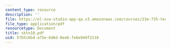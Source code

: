 ```yaml
---
content_type: resource
description: ''
file: https://ol-ocw-studio-app-qa.s3.amazonaws.com/courses/21m-735-technical-design-scenery-mechanisms-and-special-effects-spring-2004/57b5c6bda75e6d6d8eebfe6e949f2118_sktn10.pdf
file_type: application/pdf
resourcetype: Document
title: sktn10.pdf
uid: 57b5c6bd-a75e-6d6d-8eeb-fe6e949f2118
---
```


